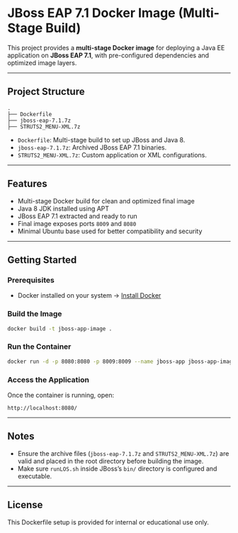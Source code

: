 
# JBoss EAP 7.1 Docker Image (Multi-Stage Build)

This project provides a **multi-stage Docker image** for deploying a Java EE application on **JBoss EAP 7.1**, with pre-configured dependencies and optimized image layers.

---

## Project Structure

```
.
├── Dockerfile
├── jboss-eap-7.1.7z
├── STRUTS2_MENU-XML.7z
```

- `Dockerfile`: Multi-stage build to set up JBoss and Java 8.
- `jboss-eap-7.1.7z`: Archived JBoss EAP 7.1 binaries.
- `STRUTS2_MENU-XML.7z`: Custom application or XML configurations.

---

## Features

- Multi-stage Docker build for clean and optimized final image
- Java 8 JDK installed using APT
- JBoss EAP 7.1 extracted and ready to run
- Final image exposes ports `8009` and `8080`
- Minimal Ubuntu base used for better compatibility and security

---

## Getting Started

### Prerequisites

- Docker installed on your system → [Install Docker](https://docs.docker.com/get-docker/)

### Build the Image

```bash
docker build -t jboss-app-image .
```

### Run the Container

```bash
docker run -d -p 8080:8080 -p 8009:8009 --name jboss-app jboss-app-image
```

### Access the Application

Once the container is running, open:

```
http://localhost:8080/
```

---

## Notes

- Ensure the archive files (`jboss-eap-7.1.7z` and `STRUTS2_MENU-XML.7z`) are valid and placed in the root directory before building the image.
- Make sure `runLOS.sh` inside JBoss’s `bin/` directory is configured and executable.

---

## License

This Dockerfile setup is provided for internal or educational use only.
